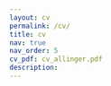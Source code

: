 ```yaml
---
layout: cv
permalink: /cv/
title: cv
nav: true
nav_order: 5
cv_pdf: cv_allinger.pdf
description:
---
```

